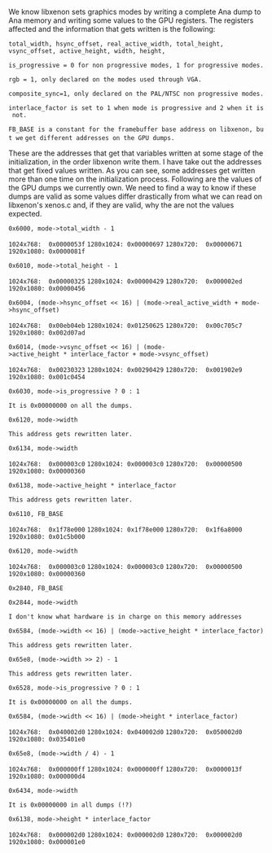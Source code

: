We know libxenon sets graphics modes by writing a complete Ana dump to
Ana memory and writing some values to the GPU registers. The registers
affected and the information that gets written is the
following:

`total_width, hsync_offset, real_active_width, total_height,`
`vsync_offset, active_height, width, height,`

`is_progressive = 0 for non progressive modes, 1 for progressive modes.`

`rgb = 1, only declared on the modes used through VGA.`

`composite_sync=1, only declared on the PAL/NTSC non progressive modes.`

`interlace_factor is set to 1 when mode is progressive and 2 when it is not.`

`FB_BASE is a constant for the framebuffer base address on libxenon, but we`
`get different addresses on the GPU dumps.`

These are the addresses that get that variables written at some stage of
the initialization, in the order libxenon write them. I have take out
the addresses that get fixed values written. As you can see, some
addresses get written more than one time on the initialization process.
Following are the values of the GPU dumps we currently own. We need to
find a way to know if these dumps are valid as some values differ
drastically from what we can read on libxenon's xenos.c and, if they are
valid, why the are not the values
expected.

`0x6000, mode->total_width - 1`

`1024x768:  0x0000053f`
`1280x1024: 0x00000697`
`1280x720:  0x00000671`
`1920x1080: 0x0000081f`

`0x6010, mode->total_height - 1`

`1024x768:  0x00000325`
`1280x1024: 0x00000429`
`1280x720:  0x000002ed`
`1920x1080: 0x00000456`

`0x6004, (mode->hsync_offset << 16) | (mode->real_active_width + mode->hsync_offset)`

`1024x768:  0x00eb04eb`
`1280x1024: 0x01250625`
`1280x720:  0x00c705c7`
`1920x1080: 0x002d07ad`

`0x6014, (mode->vsync_offset << 16) | (mode->active_height * interlace_factor + mode->vsync_offset)`

`1024x768:  0x00230323`
`1280x1024: 0x00290429`
`1280x720:  0x001902e9`
`1920x1080: 0x001c0454`

`0x6030, mode->is_progressive ? 0 : 1`

`It is 0x00000000 on all the dumps.`

`0x6120, mode->width`

`This address gets rewritten later.`

`0x6134, mode->width`

`1024x768:  0x000003c0`
`1280x1024: 0x000003c0`
`1280x720:  0x00000500`
`1920x1080: 0x00000360`

`0x6138, mode->active_height * interlace_factor`

`This address gets rewritten later.`

`0x6110, FB_BASE`

`1024x768:  0x1f78e000`
`1280x1024: 0x1f78e000`
`1280x720:  0x1f6a8000`
`1920x1080: 0x01c5b000`

`0x6120, mode->width`

`1024x768:  0x000003c0`
`1280x1024: 0x000003c0`
`1280x720:  0x00000500`
`1920x1080: 0x00000360`

`0x2840, FB_BASE`

`0x2844, mode->width`

`I don't know what hardware is in charge on this memory addresses`

`0x6584, (mode->width << 16) | (mode->active_height * interlace_factor)`

`This address gets rewritten later.`

`0x65e8, (mode->width >> 2) - 1`

`This address gets rewritten later.`

`0x6528, mode->is_progressive ? 0 : 1`

`It is 0x00000000 on all the dumps.`

`0x6584, (mode->width << 16) | (mode->height * interlace_factor)`

`1024x768:  0x040002d0`
`1280x1024: 0x040002d0`
`1280x720:  0x050002d0`
`1920x1080: 0x035401e0`

`0x65e8, (mode->width / 4) - 1`

`1024x768:  0x000000ff`
`1280x1024: 0x000000ff`
`1280x720:  0x0000013f`
`1920x1080: 0x000000d4`

`0x6434, mode->width`

`It is 0x00000000 in all dumps (!?)`

`0x6138, mode->height * interlace_factor`

`1024x768:  0x000002d0`
`1280x1024: 0x000002d0`
`1280x720:  0x000002d0`
`1920x1080: 0x000001e0`